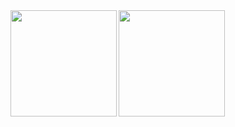
<a href="https://github.com/tocoteron">
  <img align="left" height="170px" src="https://github-readme-stats.vercel.app/api?username=yoshiki0405&count_private=true&show_icons=true&theme=dracula" />
</a>
<a href="https://github.com/tocoteron">
  <img align="left" height="170px" src="https://github-readme-stats.vercel.app/api/top-langs/?username=yoshiki0405&layout=compact&theme=dracula" />
</a>
